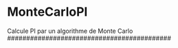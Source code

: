 # MonteCarloPI
Calcule PI par un algorithme de Monte Carlo
###########################################
